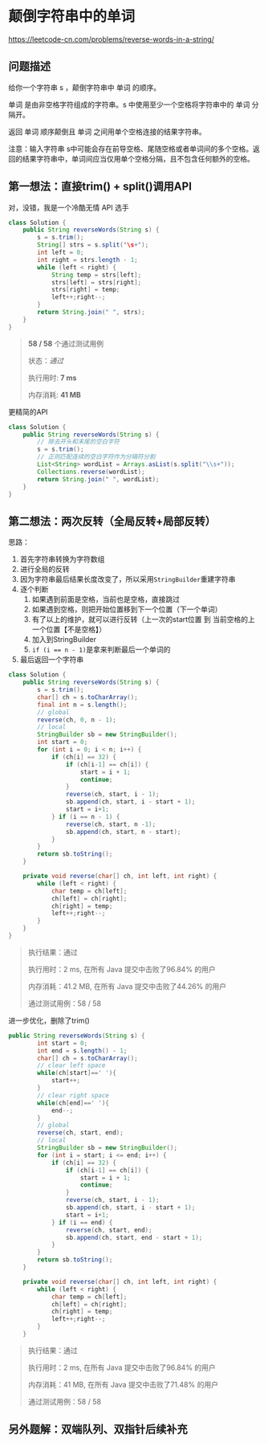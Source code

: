 # 颠倒字符串中的单词

https://leetcode-cn.com/problems/reverse-words-in-a-string/

## 问题描述

给你一个字符串 s ，颠倒字符串中 单词 的顺序。

单词 是由非空格字符组成的字符串。s 中使用至少一个空格将字符串中的 单词 分隔开。

返回 单词 顺序颠倒且 单词 之间用单个空格连接的结果字符串。

注意：输入字符串 s中可能会存在前导空格、尾随空格或者单词间的多个空格。返回的结果字符串中，单词间应当仅用单个空格分隔，且不包含任何额外的空格。

## 第一想法：直接trim() + split()调用API

对，没错，我是一个冷酷无情 API 选手

```java
class Solution {
    public String reverseWords(String s) {
        s = s.trim();
        String[] strs = s.split("\s+");
        int left = 0;
        int right = strs.length - 1;
        while (left < right) {
            String temp = strs[left];
            strs[left] = strs[right];
            strs[right] = temp;
            left++;right--;
        }
        return String.join(" ", strs);
    }
}
```

> **58 / 58** 个通过测试用例
>
> 状态：*通过*
>
> 执行用时: **7 ms**
>
> 内存消耗: **41 MB**



更精简的API

```java
class Solution {
    public String reverseWords(String s) {
        // 除去开头和末尾的空白字符
        s = s.trim();
        // 正则匹配连续的空白字符作为分隔符分割
        List<String> wordList = Arrays.asList(s.split("\\s+"));
        Collections.reverse(wordList);
        return String.join(" ", wordList);
    }
}
```





## 第二想法：两次反转（全局反转+局部反转）

思路：

1. 首先字符串转换为字符数组
2. 进行全局的反转
3. 因为字符串最后结果长度改变了，所以采用`StringBuilder`重建字符串
4. 逐个判断
   1. 如果遇到前面是空格，当前也是空格，直接跳过
   2. 如果遇到空格，则把开始位置移到下一个位置（下一个单词）
   3. 有了以上的维护，就可以进行反转（上一次的start位置 到  当前空格的上一个位置【不是空格】）
   4. 加入到StringBuilder
   5. `if (i == n - 1)`是拿来判断最后一个单词的
5. 最后返回一个字符串

```java
class Solution {
    public String reverseWords(String s) {
        s = s.trim();
        char[] ch = s.toCharArray();
        final int n = s.length();
        // global
        reverse(ch, 0, n - 1);
        // local
        StringBuilder sb = new StringBuilder();
        int start = 0;
        for (int i = 0; i < n; i++) {
            if (ch[i] == 32) {
                if (ch[i-1] == ch[i]) {
                    start = i + 1;
                    continue;
                }
                reverse(ch, start, i - 1);
                sb.append(ch, start, i - start + 1);
                start = i+1;
            } if (i == n - 1) {
                reverse(ch, start, n -1);
                sb.append(ch, start, n - start);
            }
        }
        return sb.toString();
    }

    private void reverse(char[] ch, int left, int right) {
        while (left < right) {
            char temp = ch[left];
            ch[left] = ch[right];
            ch[right] = temp;
            left++;right--;
        }
    }
}
```

> 执行结果：通过
>
> 执行用时：2 ms, 在所有 Java 提交中击败了96.84% 的用户
>
> 内存消耗：41.2 MB, 在所有 Java 提交中击败了44.26% 的用户
>
> 通过测试用例：58 / 58



进一步优化，删除了trim()

```java
public String reverseWords(String s) {
        int start = 0;
        int end = s.length() - 1;
        char[] ch = s.toCharArray();
        // clear left space
        while(ch[start]==' '){
            start++;
        }
        // clear right space
        while(ch[end]==' '){
            end--;
        }
        // global
        reverse(ch, start, end);
        // local
        StringBuilder sb = new StringBuilder();
        for (int i = start; i <= end; i++) {
            if (ch[i] == 32) {
                if (ch[i-1] == ch[i]) {
                    start = i + 1;
                    continue;
                }
                reverse(ch, start, i - 1);
                sb.append(ch, start, i - start + 1);
                start = i+1;
            } if (i == end) {
                reverse(ch, start, end);
                sb.append(ch, start, end - start + 1);
            }
        }
        return sb.toString();
    }

    private void reverse(char[] ch, int left, int right) {
        while (left < right) {
            char temp = ch[left];
            ch[left] = ch[right];
            ch[right] = temp;
            left++;right--;
        }
    }
```

> 执行结果：通过
>
> 执行用时：2 ms, 在所有 Java 提交中击败了96.84% 的用户
>
> 内存消耗：41 MB, 在所有 Java 提交中击败了71.48% 的用户
>
> 通过测试用例：58 / 58



## 另外题解：双端队列、双指针后续补充